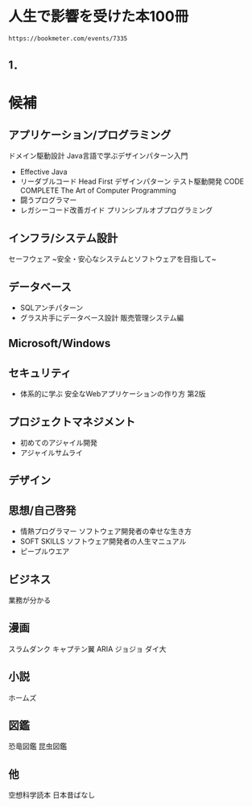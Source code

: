 # 人生で影響を受けた本100冊
    https://bookmeter.com/events/7335
## 1．





# 候補





## アプリケーション/プログラミング
ドメイン駆動設計
Java言語で学ぶデザインパターン入門
* Effective Java
* リーダブルコード
Head First デザインパターン
テスト駆動開発
CODE COMPLETE
The Art of Computer Programming
* 闘うプログラマー
* レガシーコード改善ガイド
プリンシプルオブプログラミング
## インフラ/システム設計
セーフウェア ~安全・安心なシステムとソフトウェアを目指して~
## データベース
* SQLアンチパターン
* グラス片手にデータベース設計 販売管理システム編
## Microsoft/Windows

## セキュリティ
* 体系的に学ぶ 安全なWebアプリケーションの作り方 第2版
## プロジェクトマネジメント
* 初めてのアジャイル開発
* アジャイルサムライ
## デザイン

## 思想/自己啓発
* 情熱プログラマー ソフトウェア開発者の幸せな生き方
* SOFT SKILLS ソフトウェア開発者の人生マニュアル
* ピープルウエア

## ビジネス
業務が分かる

## 漫画
スラムダンク
キャプテン翼
ARIA
ジョジョ
ダイ大
## 小説
ホームズ
## 図鑑
恐竜図鑑
昆虫図鑑
## 他
空想科学読本
日本昔ばなし

